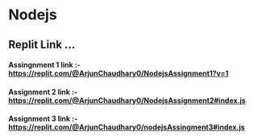 # Nodejs

## Replit Link ...
#### Assingnment 1 link :- https://replit.com/@ArjunChaudhary0/NodejsAssignment1?v=1 
#### Assignment 2 link :- https://replit.com/@ArjunChaudhary0/NodejsAssignment2#index.js
#### Assignment 3 link :- https://replit.com/@ArjunChaudhary0/nodejsAssingment3#index.js
